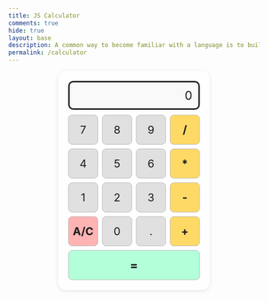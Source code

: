 ```yaml
---
title: JS Calculator 
comments: true
hide: true
layout: base
description: A common way to become familiar with a language is to build a calculator.  This calculator shows off button with actions.
permalink: /calculator
---
```


<!-- 
Hack 0: Right justify result
Hack 1: Test conditions on small, big, and decimal numbers, report on findings. Fix issues.
Hack 2: Add the common math operation that is missing from calculator
Hack 3: Implement 1 number operation (ie SQRT) 
-->

<!-- 
HTML implementation of the calculator. 
-->

<!-- 
    Style and Action are aligned with HRML class definitions
    style.css contains majority of style definition (number, operation, clear, and equals)
    - The div calculator-container sets 4 elements to a row
    Background is credited to Vanta JS and is implemented at bottom of this page
-->
<style>
  .calculator-container {
    display: grid;
    grid-template-columns: repeat(4, 60px);
    grid-template-rows: repeat(6, 60px);
    gap: 8px;
    width: max-content;
    margin: 0 auto;
    background: rgba(255,255,255,0.8);
    padding: 20px;
    border-radius: 16px;
    box-shadow: 0 2px 8px rgba(0,0,0,0.1);
  }
  .calculator-output {
    grid-column: 1 / span 4;
    grid-row: 1;
    border-radius: 10px;
    padding: 0.25em 0.5em;
    font-size: 24px;
    border: 3px solid #222;
    display: flex;
    align-items: center;
    justify-content: flex-end;
    background: #f9f9f9;
    min-height: 40px;
    margin-bottom: 8px;
  }
  .calculator-number, .calculator-operation, .calculator-clear, .calculator-equals {
    display: flex;
    align-items: center;
    justify-content: center;
    font-size: 22px;
    border-radius: 8px;
    background: #e0e0e0;
    cursor: pointer;
    user-select: none;
    border: 1px solid #bbb;
    transition: background 0.2s;
  }
  .calculator-number:hover, .calculator-operation:hover, .calculator-clear:hover, .calculator-equals:hover {
    background: #d1d1d1;
  }
  .calculator-operation {
    background: #ffd966;
    font-weight: bold;
  }
  .calculator-clear {
    background: #ffb3b3;
    font-weight: bold;
  }
  .calculator-equals {
    background: #b3ffd9;
    font-weight: bold;
    grid-column: 1 / span 4;
    font-size: 24px;
  }
  canvas {
    filter: none;
  }
</style>

<!-- Add a container for the animation -->
<div id="animation">
  <div class="calculator-container">
    <!-- Output display -->
    <div class="calculator-output" id="output">0</div>
    <!-- 7 8 9 / -->
    <div class="calculator-number" style="grid-row:2;grid-column:1;">7</div>
    <div class="calculator-number" style="grid-row:2;grid-column:2;">8</div>
    <div class="calculator-number" style="grid-row:2;grid-column:3;">9</div>
    <div class="calculator-operation" style="grid-row:2;grid-column:4;">/</div>
    <!-- 4 5 6 * -->
    <div class="calculator-number" style="grid-row:3;grid-column:1;">4</div>
    <div class="calculator-number" style="grid-row:3;grid-column:2;">5</div>
    <div class="calculator-number" style="grid-row:3;grid-column:3;">6</div>
    <div class="calculator-operation" style="grid-row:3;grid-column:4;">*</div>
    <!-- 1 2 3 - -->
    <div class="calculator-number" style="grid-row:4;grid-column:1;">1</div>
    <div class="calculator-number" style="grid-row:4;grid-column:2;">2</div>
    <div class="calculator-number" style="grid-row:4;grid-column:3;">3</div>
    <div class="calculator-operation" style="grid-row:4;grid-column:4;">-</div>
    <!-- A/C 0 . + -->
    <div class="calculator-clear" style="grid-row:5;grid-column:1;">A/C</div>
    <div class="calculator-number" style="grid-row:5;grid-column:2;">0</div>
    <div class="calculator-number" style="grid-row:5;grid-column:3;">.</div>
    <div class="calculator-operation" style="grid-row:5;grid-column:4;">+</div>
    <!-- = -->
    <div class="calculator-equals" style="grid-row:6;grid-column:1/span 4;">=</div>
  </div>
</div>

<!-- JavaScript (JS) implementation of the calculator. -->
<script>
// initialize important variables to manage calculations
var firstNumber = null;
var operator = null;
var nextReady = true;
// build objects containing key elements
const output = document.getElementById("output");
const numbers = document.querySelectorAll(".calculator-number");
const operations = document.querySelectorAll(".calculator-operation");
const clear = document.querySelectorAll(".calculator-clear");
const equals = document.querySelectorAll(".calculator-equals");

// Number buttons listener
numbers.forEach(button => {
  button.addEventListener("click", function() {
    number(button.textContent);
  });
});

// Number action
function number (value) { // function to input numbers into the calculator
    if (value != ".") {
        if (nextReady == true) { // nextReady is used to tell the computer when the user is going to input a completely new number
            output.innerHTML = value;
            if (value != "0") { // if statement to ensure that there are no multiple leading zeroes
                nextReady = false;
            }
        } else {
            output.innerHTML = output.innerHTML + value; // concatenation is used to add the numbers to the end of the input
        }
    } else { // special case for adding a decimal; can't have two decimals
        if (output.innerHTML.indexOf(".") == -1) {
            output.innerHTML = output.innerHTML + value;
            nextReady = false;
        }
    }
}

// Operation buttons listener
operations.forEach(button => {
  button.addEventListener("click", function() {
    operation(button.textContent);
  });
});

// Operator action
function operation (choice) { // function to input operations into the calculator
    if (firstNumber == null) { // once the operation is chosen, the displayed number is stored into the variable firstNumber
        firstNumber = parseInt(output.innerHTML);
        nextReady = true;
        operator = choice;
        return; // exits function
    }
    // occurs if there is already a number stored in the calculator
    firstNumber = calculate(firstNumber, parseFloat(output.innerHTML)); 
    operator = choice;
    output.innerHTML = firstNumber.toString();
    nextReady = true;
}

// Calculator
function calculate (first, second) { // function to calculate the result of the equation
    let result = 0;
    switch (operator) {
        case "+":
            result = first + second;
            break;
        case "-":
            result = first - second;
            break;
        case "*":
            result = first * second;
            break;
        case "/":
            result = first / second;
            break;
        default: 
            break;
    }
    return result;
}

// Equals button listener
equals.forEach(button => {
  button.addEventListener("click", function() {
    equal();
  });
});

// Equal action
function equal () { // function used when the equals button is clicked; calculates equation and displays it
    firstNumber = calculate(firstNumber, parseFloat(output.innerHTML));
    output.innerHTML = firstNumber.toString();
    nextReady = true;
}

// Clear button listener
clear.forEach(button => {
  button.addEventListener("click", function() {
    clearCalc();
  });
});

// A/C action
function clearCalc () { // clears calculator
    firstNumber = null;
    output.innerHTML = "0";
    nextReady = true;
}
</script>

<!-- 
Vanta animations just for fun, load JS onto the page
-->
<script src="{{site.baseurl}}/assets/js/three.r119.min.js"></script>
<script src="{{site.baseurl}}/assets/js/vanta.halo.min.js"></script>
<script src="{{site.baseurl}}/assets/js/vanta.birds.min.js"></script>
<script src="{{site.baseurl}}/assets/js/vanta.net.min.js"></script>
<script src="{{site.baseurl}}/assets/js/vanta.rings.min.js"></script>

<script>
// setup vanta scripts as functions
var vantaInstances = {
  halo: VANTA.HALO,
  birds: VANTA.BIRDS,
  net: VANTA.NET,
  rings: VANTA.RINGS
};

// obtain a random vanta function
var vantaInstance = vantaInstances[Object.keys(vantaInstances)[Math.floor(Math.random() * Object.keys(vantaInstances).length)]];

// run the animation
vantaInstance({
  el: "#animation",
  mouseControls: true,
  touchControls: true,
  gyroControls: false
});
</script>
